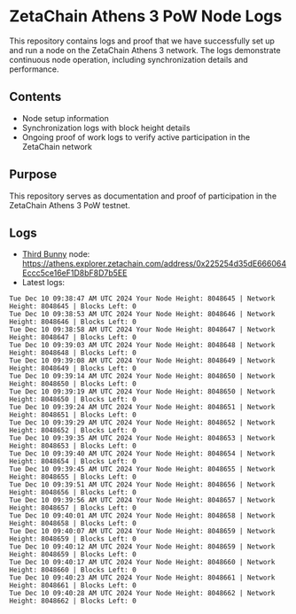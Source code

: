 # ZetaChain Athens 3 PoW Node Logs
This repository contains logs and proof that we have successfully set up and run a node on the ZetaChain Athens 3 network. The logs demonstrate continuous node operation, including synchronization details and performance.

## Contents
- Node setup information
- Synchronization logs with block height details
- Ongoing proof of work logs to verify active participation in the ZetaChain network

## Purpose
This repository serves as documentation and proof of participation in the ZetaChain Athens 3 PoW testnet.

## Logs

- [Third Bunny](https://thirdbunny.xyz/) node: https://athens.explorer.zetachain.com/address/0x225254d35dE666064Eccc5ce16eF1D8bF8D7b5EE
- Latest logs:
```
Tue Dec 10 09:38:47 AM UTC 2024 Your Node Height: 8048645 | Network Height: 8048645 | Blocks Left: 0
Tue Dec 10 09:38:53 AM UTC 2024 Your Node Height: 8048646 | Network Height: 8048646 | Blocks Left: 0
Tue Dec 10 09:38:58 AM UTC 2024 Your Node Height: 8048647 | Network Height: 8048647 | Blocks Left: 0
Tue Dec 10 09:39:03 AM UTC 2024 Your Node Height: 8048648 | Network Height: 8048648 | Blocks Left: 0
Tue Dec 10 09:39:08 AM UTC 2024 Your Node Height: 8048649 | Network Height: 8048649 | Blocks Left: 0
Tue Dec 10 09:39:14 AM UTC 2024 Your Node Height: 8048650 | Network Height: 8048650 | Blocks Left: 0
Tue Dec 10 09:39:19 AM UTC 2024 Your Node Height: 8048650 | Network Height: 8048650 | Blocks Left: 0
Tue Dec 10 09:39:24 AM UTC 2024 Your Node Height: 8048651 | Network Height: 8048651 | Blocks Left: 0
Tue Dec 10 09:39:29 AM UTC 2024 Your Node Height: 8048652 | Network Height: 8048652 | Blocks Left: 0
Tue Dec 10 09:39:35 AM UTC 2024 Your Node Height: 8048653 | Network Height: 8048653 | Blocks Left: 0
Tue Dec 10 09:39:40 AM UTC 2024 Your Node Height: 8048654 | Network Height: 8048654 | Blocks Left: 0
Tue Dec 10 09:39:45 AM UTC 2024 Your Node Height: 8048655 | Network Height: 8048655 | Blocks Left: 0
Tue Dec 10 09:39:51 AM UTC 2024 Your Node Height: 8048656 | Network Height: 8048656 | Blocks Left: 0
Tue Dec 10 09:39:56 AM UTC 2024 Your Node Height: 8048657 | Network Height: 8048657 | Blocks Left: 0
Tue Dec 10 09:40:01 AM UTC 2024 Your Node Height: 8048658 | Network Height: 8048658 | Blocks Left: 0
Tue Dec 10 09:40:07 AM UTC 2024 Your Node Height: 8048659 | Network Height: 8048659 | Blocks Left: 0
Tue Dec 10 09:40:12 AM UTC 2024 Your Node Height: 8048659 | Network Height: 8048659 | Blocks Left: 0
Tue Dec 10 09:40:17 AM UTC 2024 Your Node Height: 8048660 | Network Height: 8048660 | Blocks Left: 0
Tue Dec 10 09:40:23 AM UTC 2024 Your Node Height: 8048661 | Network Height: 8048661 | Blocks Left: 0
Tue Dec 10 09:40:28 AM UTC 2024 Your Node Height: 8048662 | Network Height: 8048662 | Blocks Left: 0
```
